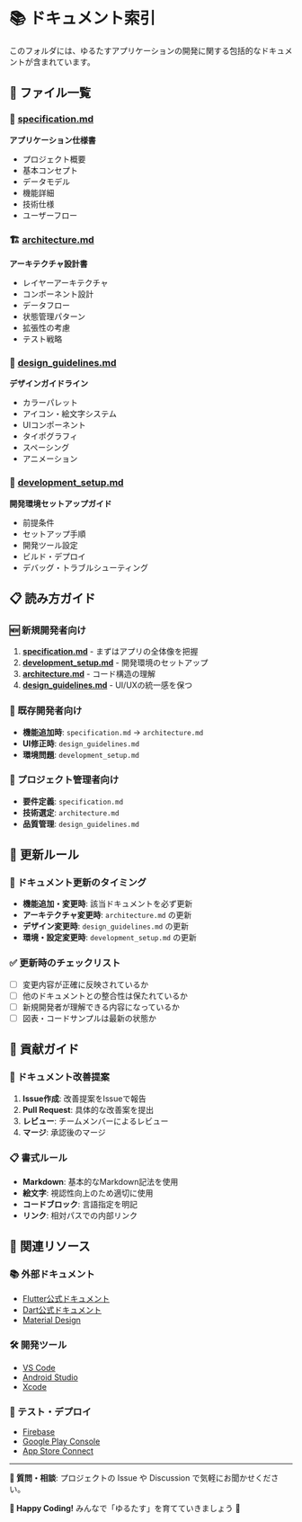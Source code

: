 # 📚 ドキュメント索引

このフォルダには、ゆるたすアプリケーションの開発に関する包括的なドキュメントが含まれています。

## 📂 ファイル一覧

### 🎯 [specification.md](./specification.md)
**アプリケーション仕様書**
- プロジェクト概要
- 基本コンセプト
- データモデル
- 機能詳細
- 技術仕様
- ユーザーフロー

### 🏗️ [architecture.md](./architecture.md)
**アーキテクチャ設計書**
- レイヤーアーキテクチャ
- コンポーネント設計
- データフロー
- 状態管理パターン
- 拡張性の考慮
- テスト戦略

### 🎨 [design_guidelines.md](./design_guidelines.md)
**デザインガイドライン**
- カラーパレット
- アイコン・絵文字システム
- UIコンポーネント
- タイポグラフィ
- スペーシング
- アニメーション

### 🔧 [development_setup.md](./development_setup.md)
**開発環境セットアップガイド**
- 前提条件
- セットアップ手順
- 開発ツール設定
- ビルド・デプロイ
- デバッグ・トラブルシューティング

## 📋 読み方ガイド

### 🆕 新規開発者向け
1. **[specification.md](./specification.md)** - まずはアプリの全体像を把握
2. **[development_setup.md](./development_setup.md)** - 開発環境のセットアップ
3. **[architecture.md](./architecture.md)** - コード構造の理解
4. **[design_guidelines.md](./design_guidelines.md)** - UI/UXの統一感を保つ

### 🔄 既存開発者向け
- **機能追加時**: `specification.md` → `architecture.md`
- **UI修正時**: `design_guidelines.md`
- **環境問題**: `development_setup.md`

### 👥 プロジェクト管理者向け
- **要件定義**: `specification.md`
- **技術選定**: `architecture.md`
- **品質管理**: `design_guidelines.md`

## 🔄 更新ルール

### 📝 ドキュメント更新のタイミング
- **機能追加・変更時**: 該当ドキュメントを必ず更新
- **アーキテクチャ変更時**: `architecture.md` の更新
- **デザイン変更時**: `design_guidelines.md` の更新
- **環境・設定変更時**: `development_setup.md` の更新

### ✅ 更新時のチェックリスト
- [ ] 変更内容が正確に反映されているか
- [ ] 他のドキュメントとの整合性は保たれているか
- [ ] 新規開発者が理解できる内容になっているか
- [ ] 図表・コードサンプルは最新の状態か

## 🤝 貢献ガイド

### 📝 ドキュメント改善提案
1. **Issue作成**: 改善提案をIssueで報告
2. **Pull Request**: 具体的な改善案を提出
3. **レビュー**: チームメンバーによるレビュー
4. **マージ**: 承認後のマージ

### 📋 書式ルール
- **Markdown**: 基本的なMarkdown記法を使用
- **絵文字**: 視認性向上のため適切に使用
- **コードブロック**: 言語指定を明記
- **リンク**: 相対パスでの内部リンク

## 🔗 関連リソース

### 📚 外部ドキュメント
- [Flutter公式ドキュメント](https://flutter.dev/docs)
- [Dart公式ドキュメント](https://dart.dev/guides)
- [Material Design](https://material.io/design)

### 🛠️ 開発ツール
- [VS Code](https://code.visualstudio.com/)
- [Android Studio](https://developer.android.com/studio)
- [Xcode](https://developer.apple.com/xcode/)

### 📱 テスト・デプロイ
- [Firebase](https://firebase.google.com/)
- [Google Play Console](https://play.google.com/console)
- [App Store Connect](https://appstoreconnect.apple.com/)

---

**📧 質問・相談**: プロジェクトの Issue や Discussion で気軽にお聞かせください。

**🚀 Happy Coding!** みんなで「ゆるたす」を育てていきましょう 🌱
